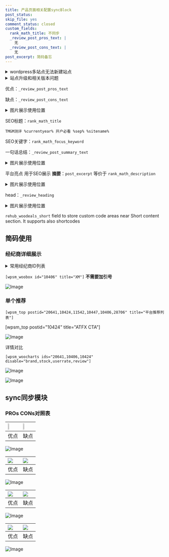 ```yaml
---
title: 产品页面相关配置syncBlock
post_status: 
skip_file: yes
comment_status: closed
custom_fields:
  rank_math_title: 不同步
  _review_post_pros_text: |
    无
  _review_post_cons_text: |
    无
post_excerpt: 简码备忘
---
```

<details><summary>wordpress多站点无法新建站点</summary>

<li>和报错需要清理cookies一样的原因</li>
<li>wp-config.php里面<code>define( 'SUBDOMAIN_INSTALL', false );//子域名安装</code></li>
<li>新建子站点是用<code>define( 'SUBDOMAIN_INSTALL', true);//子域名安装</code> 完成以后，改成<code>false</code></li>
</details>

<details><summary>站点升级和相关版本问题</summary>

<p>wordpress：5.9.9
woocommerce：7.5.1
出现问题的地方：主题选项里面>><strong>Product layout >>compact style</strong></p>
<p>如何出现没有用过的字段 导致无法保存。先导出配置 然后进行修改，后面再次恢复即可。</p>
<p>出现部分字段无法显示时，需要返回默认布局后，对产品进行保存就好了。</p>
<p></p>
</details>

优点：`_review_post_pros_text`

缺点：`_review_post_cons_text`

<details><summary>图片展示使用位置</summary>

<img src="https://prod-files-secure.s3.us-west-2.amazonaws.com/39ed1227-6d7d-4570-be36-9ccd4a2c4241/f51d3d83-55d4-4bdf-9604-f37ec77ab556/Untitled.png?X-Amz-Algorithm=AWS4-HMAC-SHA256&X-Amz-Content-Sha256=UNSIGNED-PAYLOAD&X-Amz-Credential=ASIAZI2LB466VC54SC7X%2F20250713%2Fus-west-2%2Fs3%2Faws4_request&X-Amz-Date=20250713T105516Z&X-Amz-Expires=3600&X-Amz-Security-Token=IQoJb3JpZ2luX2VjEPb%2F%2F%2F%2F%2F%2F%2F%2F%2F%2FwEaCXVzLXdlc3QtMiJIMEYCIQCIZJZi7PgtOOpSfKpmjX5ASj0poZJ0Ol6VBFdUw%2FykkAIhAO6hX%2BMPhK36gKCUVN7AkyQMuHEOnKIG0VaJ9KI%2FeCO0KogECP%2F%2F%2F%2F%2F%2F%2F%2F%2F%2F%2FwEQABoMNjM3NDIzMTgzODA1IgwX3g19X3AbLmT4aWMq3ANVKvEaFpS%2Ba7ClK9DlzzQrQqIM3tHakm0YHsZl7Xlf6keyCLbcePAArhrqG9zZ4wZMV8A7WX2SWBnVNwmtvts%2B1LO9ubLUlObDookvrAz%2B9e5W3gMObhBeNm1vaaB01LWoDLoo3HfovfUflEaSoHfDoWSFWhgFsQV7djinz79zBGst41X9fw9rVN3bI9NNC%2B6oSWVI2geWU6kWG3OVsMgjQ8mtEsZs2nht5ABPz3wjK%2F6ebFadEVC32OdDSiyMlNgM6gnRGT1hKNhBGJ6Wbk08jsi4mT%2FIpFvPVVTC9omwbAzkVKzw48p%2By5gqx%2Fx9pXD7Euy4Wi1DrOsqlSZdpPn15dCoxT8C3qzBfTyN9watnWEy5KNHDuPqHGJFSHfY0W8w%2FLCcd2OqP6%2B611iAtaj8RCRN9wUPUTmh625wZ9Jx0SNx1ElWVDXwvQ%2Fkc1jSl3V6hcL0Fo4By7KSe6spOsYE3B%2ByiwrdVaYByWy3Qes9UB%2BC4WNcc9NCvDrXzldKHLaEcSDgfG%2FnCQzlTM8d%2FIsRgl2NCPzk7xZzpAH1kYtqtLW6PKcRE%2BbcUBtUZU9GJBptCdpdSPHlGcqytR3c75%2Fl3EqFNoSpSQ%2BqYRYCTrn0ufJf7aLESFZK0Ago%2FzDMiM3DBjqkARvc9NPSQQ2uLpdpJLR%2BwcaKjG%2BE7ucoyJMswDLBNGQUpcavo11ttJ8A5YD7kOBJb13RCMwW69osWuB9RaMXF7FX6tvAGUjFMrpzeyOXkd2kYmQmkqaimK4Be1wXuWDPCNmmJCCx7TU%2BB2MdpxJSZEyzj63EJ2wdKEDFYIoHw3FlcCo7DVUPzyXE%2BvxKnySoBfXt0p494J4LzFn%2B7G6qhRRLtW1Q&X-Amz-Signature=b8bcc4f1f7e6985461bd642e5fbaa4a08c84e621bc07fde3fdf8770fcb54f8be&X-Amz-SignedHeaders=host&x-amz-checksum-mode=ENABLED&x-id=GetObject" alt="Image">
</details>

SEO标题：`rank_math_title`

`TMGM测评 %currentyear% 开户必看 %sep% %sitename%`

SEO关键字：`rank_math_focus_keyword`

一句话总结：`_review_post_summary_text`

<details><summary>图片展示使用位置</summary>

<img src="https://prod-files-secure.s3.us-west-2.amazonaws.com/39ed1227-6d7d-4570-be36-9ccd4a2c4241/4b96a922-296c-4f4e-8630-d1c870cbce01/Untitled.png?X-Amz-Algorithm=AWS4-HMAC-SHA256&X-Amz-Content-Sha256=UNSIGNED-PAYLOAD&X-Amz-Credential=ASIAZI2LB4666DLM6XAR%2F20250713%2Fus-west-2%2Fs3%2Faws4_request&X-Amz-Date=20250713T105516Z&X-Amz-Expires=3600&X-Amz-Security-Token=IQoJb3JpZ2luX2VjEPb%2F%2F%2F%2F%2F%2F%2F%2F%2F%2FwEaCXVzLXdlc3QtMiJIMEYCIQCuN9wU%2BF6KPinpdOsPo20jf06388%2BP3vspEErR7gJg7gIhAKfZgHws8%2BpZF9xbRV894RXJ62LiTCbWHUkXjX%2F6zHYmKogECP%2F%2F%2F%2F%2F%2F%2F%2F%2F%2F%2FwEQABoMNjM3NDIzMTgzODA1IgwtW6dRAOW72hHccRIq3AOJLvK9Fkq0Q%2BZyJnSDYXc4lqQn82tx%2BASHgSocfWdd1K9Ihl4MhP303lIr4WHe8lN5m9AQepUqhsGqf6jSjIbeQodfExiyIpqPJusmctptogvCfbVmzzrD7RSyAe72P2Wem%2Fs3H7GrOjudOlVVd3PjFhy4p4k38q0SoAZV8rknQqUc5m6aXfuWjQobrFK7qdxiBVNkUd5nzR%2BHZA2H78qSNurfz07%2BLsjI3gph1RixYy4ORmF1ET%2F3i%2BjwGIGGdbf8bNkY%2BMRg2gppN079GdGVL6BZCkOSgcruzQcRZBcKUvkWLfCcl5wVGMsE8WYqk1gWy8wMK9qfrId8T8FWmSkTGM2TJ3kWYeM0qgHHY2ntpMnLoGD79B%2B264dZ9HEcxGbr%2BS5yAckU531lcD9Bt1bDEiiSaeuZ2g2rOq4DBOPx5l3W%2FKf6eHUqw%2F6pOW2jevpKPTYjZu8x%2F4%2FfG7oshi8V1mxwqMNWdlpLIDaADsXAWmCBA91N4tKQJpKPxkI5OriYK2dTHD%2Bpj0GK95K28QDaMwb%2BFFR49H5X3AAZTDK24g2IsXN3oCEa%2BTlW7WyZcfuGwqBcIN%2BrOOoVTHWZjkZJ0S2Ty5P9xLl9IkyPSD%2BQ8piuv20NNRwb7XtMIDDfiM3DBjqkATx76FiWass%2Fd%2BizDwQwJSXQ3F9GvQnmlqyh5mBtOeqB%2B9qH7YnZxTTf9JrWJM9dYvFZI6j8HTrfwZ%2BSyun17wUpOckGIhn5LDBrPNSVnjiN2hozelgDTHJYpq2iA9XK4Sexha1X0ISMUCS03P8Z9coVK%2FD1B293ELRebY34zRemLUzFUdAfNSUI6TaG31pYnHTtAUNw8jh4YBlSXVp4uj6mOPQ5&X-Amz-Signature=ad42bdd2c0c09f39a582ad397ab377a0be1fe43bc4681292abff1b6187c15188&X-Amz-SignedHeaders=host&x-amz-checksum-mode=ENABLED&x-id=GetObject" alt="Image">
</details>

平台亮点 用于SEO展示 **摘要**：`post_excerpt`  等价于 `rank_math_description`

<details><summary>图片展示使用位置</summary>

<img src="https://prod-files-secure.s3.us-west-2.amazonaws.com/39ed1227-6d7d-4570-be36-9ccd4a2c4241/1ee11f63-b60a-4dfe-a7a7-d58ff23b5d88/Untitled.png?X-Amz-Algorithm=AWS4-HMAC-SHA256&X-Amz-Content-Sha256=UNSIGNED-PAYLOAD&X-Amz-Credential=ASIAZI2LB46636QP73VO%2F20250713%2Fus-west-2%2Fs3%2Faws4_request&X-Amz-Date=20250713T105517Z&X-Amz-Expires=3600&X-Amz-Security-Token=IQoJb3JpZ2luX2VjEPb%2F%2F%2F%2F%2F%2F%2F%2F%2F%2FwEaCXVzLXdlc3QtMiJHMEUCIQCv0dgxGjkfpeMyr29l8s0XW%2BK2IyyXIH5eCVR2Fer2nwIgexixZuO2nOMu%2B7s0CcZR%2FW5bXzNusXU%2BnqLq8%2BYFduwqiAQI%2F%2F%2F%2F%2F%2F%2F%2F%2F%2F%2F%2FARAAGgw2Mzc0MjMxODM4MDUiDOyUsPHmLV8h1lMf5SrcA71sRz%2F%2FK6F2gpuHs3WZFxlbZayFoOulPFwWRddRyeRU1xR5PcVe8bOUBTnAeqjy13KTggnSdkz5ksLlehBo6BeOSrjfeF7sNMdG22W1OK8%2FqXcaX6uytYBs2NNWtKRuEg15RFAxb8EVSWfIz4y4asnhIxrAAYOJ8jS4DaolDWPQUPPUtvkbFwf1%2Fkmn4WaMHzjdiAOF%2F9jYaM7CGqPx13wKgUCeMggSEV4DOnd1i2z9qM4pL6XHEAwkHR7mHESLyC2atoTIOVQBIxFkhD7VOIMrJfJIRo8jzF0%2BdydViwkA2UQZ0n0%2FTs9QG2QAyehjbmgpscu2F84dGS5jf0iM2lZeevNM0k1s970kNcfWQtQE5MEPYy0t%2FHp0TBNKOhhLKo3iBRFEXsAsAaE3xyAwMk3lzlwB0nd7s6Q7P6vGubbmcJ7yzUV3gN0M20foTTXYwguUmtnerWYxq%2BSgdRg0lcx4pzEQlLD%2BqIa14RrFD%2B2m3k58qhxxdBTKUdHUIThLnMd98sKybAN%2Fl026XwZ0sry4tMBJIiGHowlZIL5Ow8os4y28jzdYq64h41%2FN3cut6WcI8fL2RO6rPdXovsCh%2F0iUY52ucTpGY2ZbgThPGp8A%2FCXt4%2BkHvfZjaY0GMJaJzcMGOqUBi1MNcgDrMUmuPJPXmlLPw3w30JL%2BXFzZLg9q57wqKrUYSzzEbvoUctAele09RwT9bfAwfSglKJCwfNJ%2Bs8ACgYw%2F%2BaqEfY4uqP%2BplwXAkf%2FS2NhNO3s%2B%2FTEnFr%2BUNVSh3ji6mCdRV5WAgI%2F1CcMmmoXMDScs7dTA4xkbUAtJwMIrN7RGIgb2hAw%2BTq%2FGMybyfU3AlbfNqtvfR1%2FIoCjwN1g0zQG5&X-Amz-Signature=8f9d01ec9f0a5ae8c2c659b86f8e68ac812345458661ba38fec354460a8f6d7e&X-Amz-SignedHeaders=host&x-amz-checksum-mode=ENABLED&x-id=GetObject" alt="Image">
<img src="https://prod-files-secure.s3.us-west-2.amazonaws.com/39ed1227-6d7d-4570-be36-9ccd4a2c4241/ad4118b5-78d8-4fbe-801e-3b29b5d99c01/Untitled.png?X-Amz-Algorithm=AWS4-HMAC-SHA256&X-Amz-Content-Sha256=UNSIGNED-PAYLOAD&X-Amz-Credential=ASIAZI2LB46636QP73VO%2F20250713%2Fus-west-2%2Fs3%2Faws4_request&X-Amz-Date=20250713T105517Z&X-Amz-Expires=3600&X-Amz-Security-Token=IQoJb3JpZ2luX2VjEPb%2F%2F%2F%2F%2F%2F%2F%2F%2F%2FwEaCXVzLXdlc3QtMiJHMEUCIQCv0dgxGjkfpeMyr29l8s0XW%2BK2IyyXIH5eCVR2Fer2nwIgexixZuO2nOMu%2B7s0CcZR%2FW5bXzNusXU%2BnqLq8%2BYFduwqiAQI%2F%2F%2F%2F%2F%2F%2F%2F%2F%2F%2F%2FARAAGgw2Mzc0MjMxODM4MDUiDOyUsPHmLV8h1lMf5SrcA71sRz%2F%2FK6F2gpuHs3WZFxlbZayFoOulPFwWRddRyeRU1xR5PcVe8bOUBTnAeqjy13KTggnSdkz5ksLlehBo6BeOSrjfeF7sNMdG22W1OK8%2FqXcaX6uytYBs2NNWtKRuEg15RFAxb8EVSWfIz4y4asnhIxrAAYOJ8jS4DaolDWPQUPPUtvkbFwf1%2Fkmn4WaMHzjdiAOF%2F9jYaM7CGqPx13wKgUCeMggSEV4DOnd1i2z9qM4pL6XHEAwkHR7mHESLyC2atoTIOVQBIxFkhD7VOIMrJfJIRo8jzF0%2BdydViwkA2UQZ0n0%2FTs9QG2QAyehjbmgpscu2F84dGS5jf0iM2lZeevNM0k1s970kNcfWQtQE5MEPYy0t%2FHp0TBNKOhhLKo3iBRFEXsAsAaE3xyAwMk3lzlwB0nd7s6Q7P6vGubbmcJ7yzUV3gN0M20foTTXYwguUmtnerWYxq%2BSgdRg0lcx4pzEQlLD%2BqIa14RrFD%2B2m3k58qhxxdBTKUdHUIThLnMd98sKybAN%2Fl026XwZ0sry4tMBJIiGHowlZIL5Ow8os4y28jzdYq64h41%2FN3cut6WcI8fL2RO6rPdXovsCh%2F0iUY52ucTpGY2ZbgThPGp8A%2FCXt4%2BkHvfZjaY0GMJaJzcMGOqUBi1MNcgDrMUmuPJPXmlLPw3w30JL%2BXFzZLg9q57wqKrUYSzzEbvoUctAele09RwT9bfAwfSglKJCwfNJ%2Bs8ACgYw%2F%2BaqEfY4uqP%2BplwXAkf%2FS2NhNO3s%2B%2FTEnFr%2BUNVSh3ji6mCdRV5WAgI%2F1CcMmmoXMDScs7dTA4xkbUAtJwMIrN7RGIgb2hAw%2BTq%2FGMybyfU3AlbfNqtvfR1%2FIoCjwN1g0zQG5&X-Amz-Signature=0bab71983a1383f4249a20d5355fc3d19c63505addf6fae85e249e8364718928&X-Amz-SignedHeaders=host&x-amz-checksum-mode=ENABLED&x-id=GetObject" alt="Image">
<img src="https://prod-files-secure.s3.us-west-2.amazonaws.com/39ed1227-6d7d-4570-be36-9ccd4a2c4241/a38cf7c9-a79c-4b64-9e94-13589fe0758b/Untitled.png?X-Amz-Algorithm=AWS4-HMAC-SHA256&X-Amz-Content-Sha256=UNSIGNED-PAYLOAD&X-Amz-Credential=ASIAZI2LB46636QP73VO%2F20250713%2Fus-west-2%2Fs3%2Faws4_request&X-Amz-Date=20250713T105517Z&X-Amz-Expires=3600&X-Amz-Security-Token=IQoJb3JpZ2luX2VjEPb%2F%2F%2F%2F%2F%2F%2F%2F%2F%2FwEaCXVzLXdlc3QtMiJHMEUCIQCv0dgxGjkfpeMyr29l8s0XW%2BK2IyyXIH5eCVR2Fer2nwIgexixZuO2nOMu%2B7s0CcZR%2FW5bXzNusXU%2BnqLq8%2BYFduwqiAQI%2F%2F%2F%2F%2F%2F%2F%2F%2F%2F%2F%2FARAAGgw2Mzc0MjMxODM4MDUiDOyUsPHmLV8h1lMf5SrcA71sRz%2F%2FK6F2gpuHs3WZFxlbZayFoOulPFwWRddRyeRU1xR5PcVe8bOUBTnAeqjy13KTggnSdkz5ksLlehBo6BeOSrjfeF7sNMdG22W1OK8%2FqXcaX6uytYBs2NNWtKRuEg15RFAxb8EVSWfIz4y4asnhIxrAAYOJ8jS4DaolDWPQUPPUtvkbFwf1%2Fkmn4WaMHzjdiAOF%2F9jYaM7CGqPx13wKgUCeMggSEV4DOnd1i2z9qM4pL6XHEAwkHR7mHESLyC2atoTIOVQBIxFkhD7VOIMrJfJIRo8jzF0%2BdydViwkA2UQZ0n0%2FTs9QG2QAyehjbmgpscu2F84dGS5jf0iM2lZeevNM0k1s970kNcfWQtQE5MEPYy0t%2FHp0TBNKOhhLKo3iBRFEXsAsAaE3xyAwMk3lzlwB0nd7s6Q7P6vGubbmcJ7yzUV3gN0M20foTTXYwguUmtnerWYxq%2BSgdRg0lcx4pzEQlLD%2BqIa14RrFD%2B2m3k58qhxxdBTKUdHUIThLnMd98sKybAN%2Fl026XwZ0sry4tMBJIiGHowlZIL5Ow8os4y28jzdYq64h41%2FN3cut6WcI8fL2RO6rPdXovsCh%2F0iUY52ucTpGY2ZbgThPGp8A%2FCXt4%2BkHvfZjaY0GMJaJzcMGOqUBi1MNcgDrMUmuPJPXmlLPw3w30JL%2BXFzZLg9q57wqKrUYSzzEbvoUctAele09RwT9bfAwfSglKJCwfNJ%2Bs8ACgYw%2F%2BaqEfY4uqP%2BplwXAkf%2FS2NhNO3s%2B%2FTEnFr%2BUNVSh3ji6mCdRV5WAgI%2F1CcMmmoXMDScs7dTA4xkbUAtJwMIrN7RGIgb2hAw%2BTq%2FGMybyfU3AlbfNqtvfR1%2FIoCjwN1g0zQG5&X-Amz-Signature=c90aa443a83c85fed95d5e9bf79c1d08a30cc709b66dd5a6891dc4d314b1233d&X-Amz-SignedHeaders=host&x-amz-checksum-mode=ENABLED&x-id=GetObject" alt="Image">
<img src="https://prod-files-secure.s3.us-west-2.amazonaws.com/39ed1227-6d7d-4570-be36-9ccd4a2c4241/7da6fc1e-d2ac-42ae-8c75-cb5749aa18f6/Untitled.png?X-Amz-Algorithm=AWS4-HMAC-SHA256&X-Amz-Content-Sha256=UNSIGNED-PAYLOAD&X-Amz-Credential=ASIAZI2LB46636QP73VO%2F20250713%2Fus-west-2%2Fs3%2Faws4_request&X-Amz-Date=20250713T105517Z&X-Amz-Expires=3600&X-Amz-Security-Token=IQoJb3JpZ2luX2VjEPb%2F%2F%2F%2F%2F%2F%2F%2F%2F%2FwEaCXVzLXdlc3QtMiJHMEUCIQCv0dgxGjkfpeMyr29l8s0XW%2BK2IyyXIH5eCVR2Fer2nwIgexixZuO2nOMu%2B7s0CcZR%2FW5bXzNusXU%2BnqLq8%2BYFduwqiAQI%2F%2F%2F%2F%2F%2F%2F%2F%2F%2F%2F%2FARAAGgw2Mzc0MjMxODM4MDUiDOyUsPHmLV8h1lMf5SrcA71sRz%2F%2FK6F2gpuHs3WZFxlbZayFoOulPFwWRddRyeRU1xR5PcVe8bOUBTnAeqjy13KTggnSdkz5ksLlehBo6BeOSrjfeF7sNMdG22W1OK8%2FqXcaX6uytYBs2NNWtKRuEg15RFAxb8EVSWfIz4y4asnhIxrAAYOJ8jS4DaolDWPQUPPUtvkbFwf1%2Fkmn4WaMHzjdiAOF%2F9jYaM7CGqPx13wKgUCeMggSEV4DOnd1i2z9qM4pL6XHEAwkHR7mHESLyC2atoTIOVQBIxFkhD7VOIMrJfJIRo8jzF0%2BdydViwkA2UQZ0n0%2FTs9QG2QAyehjbmgpscu2F84dGS5jf0iM2lZeevNM0k1s970kNcfWQtQE5MEPYy0t%2FHp0TBNKOhhLKo3iBRFEXsAsAaE3xyAwMk3lzlwB0nd7s6Q7P6vGubbmcJ7yzUV3gN0M20foTTXYwguUmtnerWYxq%2BSgdRg0lcx4pzEQlLD%2BqIa14RrFD%2B2m3k58qhxxdBTKUdHUIThLnMd98sKybAN%2Fl026XwZ0sry4tMBJIiGHowlZIL5Ow8os4y28jzdYq64h41%2FN3cut6WcI8fL2RO6rPdXovsCh%2F0iUY52ucTpGY2ZbgThPGp8A%2FCXt4%2BkHvfZjaY0GMJaJzcMGOqUBi1MNcgDrMUmuPJPXmlLPw3w30JL%2BXFzZLg9q57wqKrUYSzzEbvoUctAele09RwT9bfAwfSglKJCwfNJ%2Bs8ACgYw%2F%2BaqEfY4uqP%2BplwXAkf%2FS2NhNO3s%2B%2FTEnFr%2BUNVSh3ji6mCdRV5WAgI%2F1CcMmmoXMDScs7dTA4xkbUAtJwMIrN7RGIgb2hAw%2BTq%2FGMybyfU3AlbfNqtvfR1%2FIoCjwN1g0zQG5&X-Amz-Signature=86f50de1cf38f5fc3d45f172c3946d29ab9b5f4c378b15397f733fe65684e6b4&X-Amz-SignedHeaders=host&x-amz-checksum-mode=ENABLED&x-id=GetObject" alt="Image">
<img src="https://prod-files-secure.s3.us-west-2.amazonaws.com/39ed1227-6d7d-4570-be36-9ccd4a2c4241/7e97f40a-eaee-47f5-b2f9-475f96808fa7/Untitled.png?X-Amz-Algorithm=AWS4-HMAC-SHA256&X-Amz-Content-Sha256=UNSIGNED-PAYLOAD&X-Amz-Credential=ASIAZI2LB46636QP73VO%2F20250713%2Fus-west-2%2Fs3%2Faws4_request&X-Amz-Date=20250713T105517Z&X-Amz-Expires=3600&X-Amz-Security-Token=IQoJb3JpZ2luX2VjEPb%2F%2F%2F%2F%2F%2F%2F%2F%2F%2FwEaCXVzLXdlc3QtMiJHMEUCIQCv0dgxGjkfpeMyr29l8s0XW%2BK2IyyXIH5eCVR2Fer2nwIgexixZuO2nOMu%2B7s0CcZR%2FW5bXzNusXU%2BnqLq8%2BYFduwqiAQI%2F%2F%2F%2F%2F%2F%2F%2F%2F%2F%2F%2FARAAGgw2Mzc0MjMxODM4MDUiDOyUsPHmLV8h1lMf5SrcA71sRz%2F%2FK6F2gpuHs3WZFxlbZayFoOulPFwWRddRyeRU1xR5PcVe8bOUBTnAeqjy13KTggnSdkz5ksLlehBo6BeOSrjfeF7sNMdG22W1OK8%2FqXcaX6uytYBs2NNWtKRuEg15RFAxb8EVSWfIz4y4asnhIxrAAYOJ8jS4DaolDWPQUPPUtvkbFwf1%2Fkmn4WaMHzjdiAOF%2F9jYaM7CGqPx13wKgUCeMggSEV4DOnd1i2z9qM4pL6XHEAwkHR7mHESLyC2atoTIOVQBIxFkhD7VOIMrJfJIRo8jzF0%2BdydViwkA2UQZ0n0%2FTs9QG2QAyehjbmgpscu2F84dGS5jf0iM2lZeevNM0k1s970kNcfWQtQE5MEPYy0t%2FHp0TBNKOhhLKo3iBRFEXsAsAaE3xyAwMk3lzlwB0nd7s6Q7P6vGubbmcJ7yzUV3gN0M20foTTXYwguUmtnerWYxq%2BSgdRg0lcx4pzEQlLD%2BqIa14RrFD%2B2m3k58qhxxdBTKUdHUIThLnMd98sKybAN%2Fl026XwZ0sry4tMBJIiGHowlZIL5Ow8os4y28jzdYq64h41%2FN3cut6WcI8fL2RO6rPdXovsCh%2F0iUY52ucTpGY2ZbgThPGp8A%2FCXt4%2BkHvfZjaY0GMJaJzcMGOqUBi1MNcgDrMUmuPJPXmlLPw3w30JL%2BXFzZLg9q57wqKrUYSzzEbvoUctAele09RwT9bfAwfSglKJCwfNJ%2Bs8ACgYw%2F%2BaqEfY4uqP%2BplwXAkf%2FS2NhNO3s%2B%2FTEnFr%2BUNVSh3ji6mCdRV5WAgI%2F1CcMmmoXMDScs7dTA4xkbUAtJwMIrN7RGIgb2hAw%2BTq%2FGMybyfU3AlbfNqtvfR1%2FIoCjwN1g0zQG5&X-Amz-Signature=80d85d34c5eb687db0faf677974dcd0a1893a9299c2b3c56301da53d2731b08c&X-Amz-SignedHeaders=host&x-amz-checksum-mode=ENABLED&x-id=GetObject" alt="Image">
</details>

head：`_review_heading`

<details><summary>图片展示使用位置</summary>

<img src="https://prod-files-secure.s3.us-west-2.amazonaws.com/39ed1227-6d7d-4570-be36-9ccd4a2c4241/3a4650ad-9887-415c-889a-edd51fa54f27/Untitled.png?X-Amz-Algorithm=AWS4-HMAC-SHA256&X-Amz-Content-Sha256=UNSIGNED-PAYLOAD&X-Amz-Credential=ASIAZI2LB466VIJW6PIK%2F20250713%2Fus-west-2%2Fs3%2Faws4_request&X-Amz-Date=20250713T105518Z&X-Amz-Expires=3600&X-Amz-Security-Token=IQoJb3JpZ2luX2VjEPb%2F%2F%2F%2F%2F%2F%2F%2F%2F%2FwEaCXVzLXdlc3QtMiJGMEQCIHZvX0DCGsLtmDxSJcbyrnpOCVJADEzZNnSout9KzIY6AiBotQzcXchQtYGu8N7%2B2y8ztQJbFF7kWtQaxYdHV%2FD9YiqIBAj%2F%2F%2F%2F%2F%2F%2F%2F%2F%2F%2F8BEAAaDDYzNzQyMzE4MzgwNSIM3dxPyOnbBE571i0BKtwD3eOJiKlKVHnes1OSd1txf8h4XZDZtUlt540rTwZvjWGgFlYCTCIbUGEP4z%2BboyL7NPrbxnnc%2FSFqmLISC1KAxvOX9xyNKqfp8hatULfjAHRWdGa8%2F0XwHpkYFKwGtl4V26kulI2dHyg2KZSAU4%2BAC2Ao3BsAfV7PCLl22EBRhNQYhecesA4HZ%2BXHLbqLMvp7%2FDBPgzFZl6GYEjsghK%2BkM93%2FF%2Bc2T8aNDQbj%2FSaM9kUcJCmYJpskQNLeDtP%2BdbyjX6Zi4HDM6gVfqLHf%2F3rPmGEQxUFp2VxDO%2Bz8s5Ejzn%2BIinwLzPru8mvTr%2FHRVh5WSd9MYMK6JNmqop6UM0KuLNIKfHJNdMtiCF8%2FaefYGOCkFvKNCm26mBXJWEXIC10STs1ndedWpXZS%2Fp5MhmMXbv%2BCVWffMEtLzsi5MxSAe2onk3T7%2FI7N%2BOzCnewJtquXesp9h%2B5S6H%2FHRP1rcJ1EA1Ba48wN0r8cfyq5BlFczXwbmDnwWerVtnyTDviw8OGdlO8BRDwhzLWCLO8KVSrQzPPr6evN7NZifh7giccmmcWoymG0VU7jb6IiJHl6yYA%2FAXxEHhbEtplVjlFK6mIuQyF12noT8h0PlfLrZOFmS5IOkeI2Ggu40TwkcPQw6ojNwwY6pgGojcYXsrDg%2FYYyYBkLHvJguCxjzX%2BcFRd%2FB2tfGmWEN3wEoucdvcnF9NwNTR6akqn8Mo8vYvYVSnZBp0mD5SBpk%2Bw3jWSdfuAs83uDG779PqGH%2F3r2c%2FaIphmg8Uv%2BiG5NgLpw8CBGDwmKEO%2BjdLjBNZA9ioLVVY7VTte1tVyUnXSOJVHd%2BEAHka0oEdnuRMG52DB5dvdJhnJSDtkkLrEzUqT2jvpQ&X-Amz-Signature=c0994c015878a1b6d8e809ff128aeeae8386b6dd4f953a1efa2f95fc6fb5ef82&X-Amz-SignedHeaders=host&x-amz-checksum-mode=ENABLED&x-id=GetObject" alt="Image">
</details>

`rehub_woodeals_short`	field to store custom code areas near Short content section. It supports also shortcodes



## 简码使用

### 经纪商详细展示

<details><summary>常用经纪商ID列表</summary>

<pre><code class="php">嘉盛 ===> 20641  [wpsm_woobox id="20641" title="嘉盛"]
易信easymarkets ===> 11542  [wpsm_woobox id="11542" title="易信easymarkets"]
ATFX外汇 ===> 10424  [wpsm_woobox id="10424" title="ATFX"]
XM ===> 10406  [wpsm_woobox id="10406" title="XM"]
TMGM ===> 29622  [wpsm_woobox id="29622" title="TMGM"]
HYCM ===> 10447  [wpsm_woobox id="10447" title="HYCM"]
fpmarkets澳福外汇 ===> 20639  [wpsm_woobox id="20639" title="fpmarkets澳福外汇"]</code></pre>
</details>

`[wpsm_woobox id="10406" title="XM"]` **不需要加引号**

![Image](https://prod-files-secure.s3.us-west-2.amazonaws.com/39ed1227-6d7d-4570-be36-9ccd4a2c4241/4f898f9d-0fa7-4e43-acd3-ac6bc7be575a/Untitled.png?X-Amz-Algorithm=AWS4-HMAC-SHA256&X-Amz-Content-Sha256=UNSIGNED-PAYLOAD&X-Amz-Credential=ASIAZI2LB466U7N47CTV%2F20250713%2Fus-west-2%2Fs3%2Faws4_request&X-Amz-Date=20250713T105515Z&X-Amz-Expires=3600&X-Amz-Security-Token=IQoJb3JpZ2luX2VjEPb%2F%2F%2F%2F%2F%2F%2F%2F%2F%2FwEaCXVzLXdlc3QtMiJHMEUCIGfxv2S8Yp7A%2Fi5q4ywCsKf6dBE7wKLERw%2Fr3zU%2FRl0cAiEA5oZh1bDi8J6e%2FfNuZL0S81pouJffq0r%2FhEeKTo%2F1DkQqiAQI%2F%2F%2F%2F%2F%2F%2F%2F%2F%2F%2F%2FARAAGgw2Mzc0MjMxODM4MDUiDJ%2Bcac4UHAPamPat8SrcA7jiucCeFVjfPTl3kPwsjG45C%2FxgQfDVefYqXBj1%2BnsF%2F5HxXvoub6V%2Fp4wt%2BUDYmyYXbchmZaHVP9gXTOLh7xpt6P%2BcTyDMTt%2BKhLAB0mh3fusmA5xgbk602LPKn1v7fGq%2BVCwY%2BqMnpW8Y%2BQ%2BjQMvxxAZwcUCVKUjVVL2KRDUD3iJevbUtse6hy%2FklsTjstJXtee07I3kmV76q4MkbZXVXsEfzeuz8OM6leMYr2x2wiLvfbgEMQZJJ6qPdFDS1ePuynJYRXBR99bnMEIT1Hcx3KK8hs4ouqriodGnKF34yAWAfA2%2FsKm4ujjSqdShRykWgAmcTyzS43dTli1mI58QK8StuRoWTZOjQB%2BGxtiS4tPK78aaF7F4eTYwj3mX6nLnnkTo3e8KotPKsINJCLIcQUKM25C10lqW6ZspJG3erFk5Ewh%2B0P%2Bu2ar62tFMFpdF9tGYa5NlAboVV9g%2BbrxEVj9fp%2Fmw0lVHFx74PgnuJ3trpIDzzT7aExceEKhP4v9vFzPJmAMLQs6uwaDewIC2aVGPlDmO4VqZdHwDrkucblRxlx2m16JMoxEIFdiihWm4MJkxvGZrwdZpb7olOnCOhBRYLjejKtc3aQ9oYsXy6onDoVtNQvAEtCCJBMJyazcMGOqUBlRIGDbIA%2F3TivqbNU1Nsm%2B6xGKUKZeySa58Pn2u8vGavwdhKV03lycHQ4FVUf8hA79c62ueyhWzfmEfzw8znDEaXeYDOydYlStj4%2F6RgtIvJ1QKaH7BKrSRZPnYa8bxzr%2B%2F%2BpbHRCc%2FkXgEXFE0tVNNqOZHGMkNiX21ZoHG8xru2B6SszTQ6ThBToLPWJ9HORRVsr2lrOTY%2BSuy%2Fn0deiwgp%2BQH6&X-Amz-Signature=2a658ad594f27991fc82143fbad72f9cb4c1136ad24f99001b0fe79cc4cf258f&X-Amz-SignedHeaders=host&x-amz-checksum-mode=ENABLED&x-id=GetObject)

### 单个推荐
`[wpsm_top postid="20641,10424,11542,10447,10406,28706" title="平台推荐列表"]`

[wpsm_top postid="10424" title="ATFX CTA"]

![Image](https://prod-files-secure.s3.us-west-2.amazonaws.com/39ed1227-6d7d-4570-be36-9ccd4a2c4241/5ac620dc-51a8-48b6-b55d-91f47299193c/Untitled.png?X-Amz-Algorithm=AWS4-HMAC-SHA256&X-Amz-Content-Sha256=UNSIGNED-PAYLOAD&X-Amz-Credential=ASIAZI2LB466U7N47CTV%2F20250713%2Fus-west-2%2Fs3%2Faws4_request&X-Amz-Date=20250713T105515Z&X-Amz-Expires=3600&X-Amz-Security-Token=IQoJb3JpZ2luX2VjEPb%2F%2F%2F%2F%2F%2F%2F%2F%2F%2FwEaCXVzLXdlc3QtMiJHMEUCIGfxv2S8Yp7A%2Fi5q4ywCsKf6dBE7wKLERw%2Fr3zU%2FRl0cAiEA5oZh1bDi8J6e%2FfNuZL0S81pouJffq0r%2FhEeKTo%2F1DkQqiAQI%2F%2F%2F%2F%2F%2F%2F%2F%2F%2F%2F%2FARAAGgw2Mzc0MjMxODM4MDUiDJ%2Bcac4UHAPamPat8SrcA7jiucCeFVjfPTl3kPwsjG45C%2FxgQfDVefYqXBj1%2BnsF%2F5HxXvoub6V%2Fp4wt%2BUDYmyYXbchmZaHVP9gXTOLh7xpt6P%2BcTyDMTt%2BKhLAB0mh3fusmA5xgbk602LPKn1v7fGq%2BVCwY%2BqMnpW8Y%2BQ%2BjQMvxxAZwcUCVKUjVVL2KRDUD3iJevbUtse6hy%2FklsTjstJXtee07I3kmV76q4MkbZXVXsEfzeuz8OM6leMYr2x2wiLvfbgEMQZJJ6qPdFDS1ePuynJYRXBR99bnMEIT1Hcx3KK8hs4ouqriodGnKF34yAWAfA2%2FsKm4ujjSqdShRykWgAmcTyzS43dTli1mI58QK8StuRoWTZOjQB%2BGxtiS4tPK78aaF7F4eTYwj3mX6nLnnkTo3e8KotPKsINJCLIcQUKM25C10lqW6ZspJG3erFk5Ewh%2B0P%2Bu2ar62tFMFpdF9tGYa5NlAboVV9g%2BbrxEVj9fp%2Fmw0lVHFx74PgnuJ3trpIDzzT7aExceEKhP4v9vFzPJmAMLQs6uwaDewIC2aVGPlDmO4VqZdHwDrkucblRxlx2m16JMoxEIFdiihWm4MJkxvGZrwdZpb7olOnCOhBRYLjejKtc3aQ9oYsXy6onDoVtNQvAEtCCJBMJyazcMGOqUBlRIGDbIA%2F3TivqbNU1Nsm%2B6xGKUKZeySa58Pn2u8vGavwdhKV03lycHQ4FVUf8hA79c62ueyhWzfmEfzw8znDEaXeYDOydYlStj4%2F6RgtIvJ1QKaH7BKrSRZPnYa8bxzr%2B%2F%2BpbHRCc%2FkXgEXFE0tVNNqOZHGMkNiX21ZoHG8xru2B6SszTQ6ThBToLPWJ9HORRVsr2lrOTY%2BSuy%2Fn0deiwgp%2BQH6&X-Amz-Signature=20a0f61fa86baf6102ee6eb6a461a4afd26fc0e010a1809f1180abbcb361bae2&X-Amz-SignedHeaders=host&x-amz-checksum-mode=ENABLED&x-id=GetObject)

详情对比

`[wpsm_woocharts ids="20641,10406,10424" disable="brand,stock,userrate,review"]`

![Image](https://prod-files-secure.s3.us-west-2.amazonaws.com/39ed1227-6d7d-4570-be36-9ccd4a2c4241/bf3ba45f-b9f3-4295-8aef-b4a495fd25f4/Untitled.png?X-Amz-Algorithm=AWS4-HMAC-SHA256&X-Amz-Content-Sha256=UNSIGNED-PAYLOAD&X-Amz-Credential=ASIAZI2LB466U7N47CTV%2F20250713%2Fus-west-2%2Fs3%2Faws4_request&X-Amz-Date=20250713T105515Z&X-Amz-Expires=3600&X-Amz-Security-Token=IQoJb3JpZ2luX2VjEPb%2F%2F%2F%2F%2F%2F%2F%2F%2F%2FwEaCXVzLXdlc3QtMiJHMEUCIGfxv2S8Yp7A%2Fi5q4ywCsKf6dBE7wKLERw%2Fr3zU%2FRl0cAiEA5oZh1bDi8J6e%2FfNuZL0S81pouJffq0r%2FhEeKTo%2F1DkQqiAQI%2F%2F%2F%2F%2F%2F%2F%2F%2F%2F%2F%2FARAAGgw2Mzc0MjMxODM4MDUiDJ%2Bcac4UHAPamPat8SrcA7jiucCeFVjfPTl3kPwsjG45C%2FxgQfDVefYqXBj1%2BnsF%2F5HxXvoub6V%2Fp4wt%2BUDYmyYXbchmZaHVP9gXTOLh7xpt6P%2BcTyDMTt%2BKhLAB0mh3fusmA5xgbk602LPKn1v7fGq%2BVCwY%2BqMnpW8Y%2BQ%2BjQMvxxAZwcUCVKUjVVL2KRDUD3iJevbUtse6hy%2FklsTjstJXtee07I3kmV76q4MkbZXVXsEfzeuz8OM6leMYr2x2wiLvfbgEMQZJJ6qPdFDS1ePuynJYRXBR99bnMEIT1Hcx3KK8hs4ouqriodGnKF34yAWAfA2%2FsKm4ujjSqdShRykWgAmcTyzS43dTli1mI58QK8StuRoWTZOjQB%2BGxtiS4tPK78aaF7F4eTYwj3mX6nLnnkTo3e8KotPKsINJCLIcQUKM25C10lqW6ZspJG3erFk5Ewh%2B0P%2Bu2ar62tFMFpdF9tGYa5NlAboVV9g%2BbrxEVj9fp%2Fmw0lVHFx74PgnuJ3trpIDzzT7aExceEKhP4v9vFzPJmAMLQs6uwaDewIC2aVGPlDmO4VqZdHwDrkucblRxlx2m16JMoxEIFdiihWm4MJkxvGZrwdZpb7olOnCOhBRYLjejKtc3aQ9oYsXy6onDoVtNQvAEtCCJBMJyazcMGOqUBlRIGDbIA%2F3TivqbNU1Nsm%2B6xGKUKZeySa58Pn2u8vGavwdhKV03lycHQ4FVUf8hA79c62ueyhWzfmEfzw8znDEaXeYDOydYlStj4%2F6RgtIvJ1QKaH7BKrSRZPnYa8bxzr%2B%2F%2BpbHRCc%2FkXgEXFE0tVNNqOZHGMkNiX21ZoHG8xru2B6SszTQ6ThBToLPWJ9HORRVsr2lrOTY%2BSuy%2Fn0deiwgp%2BQH6&X-Amz-Signature=da8d672bf3a92401c45ec844451f88ae4cd44e5cd8ac11fd28f5671eb14880c2&X-Amz-SignedHeaders=host&x-amz-checksum-mode=ENABLED&x-id=GetObject)

![Image](https://prod-files-secure.s3.us-west-2.amazonaws.com/39ed1227-6d7d-4570-be36-9ccd4a2c4241/30bc56ef-f383-4b48-9768-2ebc9e436ec0/Untitled.png?X-Amz-Algorithm=AWS4-HMAC-SHA256&X-Amz-Content-Sha256=UNSIGNED-PAYLOAD&X-Amz-Credential=ASIAZI2LB466U7N47CTV%2F20250713%2Fus-west-2%2Fs3%2Faws4_request&X-Amz-Date=20250713T105515Z&X-Amz-Expires=3600&X-Amz-Security-Token=IQoJb3JpZ2luX2VjEPb%2F%2F%2F%2F%2F%2F%2F%2F%2F%2FwEaCXVzLXdlc3QtMiJHMEUCIGfxv2S8Yp7A%2Fi5q4ywCsKf6dBE7wKLERw%2Fr3zU%2FRl0cAiEA5oZh1bDi8J6e%2FfNuZL0S81pouJffq0r%2FhEeKTo%2F1DkQqiAQI%2F%2F%2F%2F%2F%2F%2F%2F%2F%2F%2F%2FARAAGgw2Mzc0MjMxODM4MDUiDJ%2Bcac4UHAPamPat8SrcA7jiucCeFVjfPTl3kPwsjG45C%2FxgQfDVefYqXBj1%2BnsF%2F5HxXvoub6V%2Fp4wt%2BUDYmyYXbchmZaHVP9gXTOLh7xpt6P%2BcTyDMTt%2BKhLAB0mh3fusmA5xgbk602LPKn1v7fGq%2BVCwY%2BqMnpW8Y%2BQ%2BjQMvxxAZwcUCVKUjVVL2KRDUD3iJevbUtse6hy%2FklsTjstJXtee07I3kmV76q4MkbZXVXsEfzeuz8OM6leMYr2x2wiLvfbgEMQZJJ6qPdFDS1ePuynJYRXBR99bnMEIT1Hcx3KK8hs4ouqriodGnKF34yAWAfA2%2FsKm4ujjSqdShRykWgAmcTyzS43dTli1mI58QK8StuRoWTZOjQB%2BGxtiS4tPK78aaF7F4eTYwj3mX6nLnnkTo3e8KotPKsINJCLIcQUKM25C10lqW6ZspJG3erFk5Ewh%2B0P%2Bu2ar62tFMFpdF9tGYa5NlAboVV9g%2BbrxEVj9fp%2Fmw0lVHFx74PgnuJ3trpIDzzT7aExceEKhP4v9vFzPJmAMLQs6uwaDewIC2aVGPlDmO4VqZdHwDrkucblRxlx2m16JMoxEIFdiihWm4MJkxvGZrwdZpb7olOnCOhBRYLjejKtc3aQ9oYsXy6onDoVtNQvAEtCCJBMJyazcMGOqUBlRIGDbIA%2F3TivqbNU1Nsm%2B6xGKUKZeySa58Pn2u8vGavwdhKV03lycHQ4FVUf8hA79c62ueyhWzfmEfzw8znDEaXeYDOydYlStj4%2F6RgtIvJ1QKaH7BKrSRZPnYa8bxzr%2B%2F%2BpbHRCc%2FkXgEXFE0tVNNqOZHGMkNiX21ZoHG8xru2B6SszTQ6ThBToLPWJ9HORRVsr2lrOTY%2BSuy%2Fn0deiwgp%2BQH6&X-Amz-Signature=b4419400758b941297fc947b959f79099990c66c1e56b2d65418a38310d70c24&X-Amz-SignedHeaders=host&x-amz-checksum-mode=ENABLED&x-id=GetObject)

## sync同步模块

### PROs CONs对照表

| <img src="https://cdn.ifttt.fun/gh/jarlin8/OSS@main/icons/customize/pros.svg" height="auto" width="37.3%"> | <img src="https://cdn.ifttt.fun/gh/jarlin8/OSS@main/icons/customize/cons.svg" height="auto" width="28.8%"> |
| :--- | :--- |
| 优点 | 缺点 |

![Image](https://prod-files-secure.s3.us-west-2.amazonaws.com/39ed1227-6d7d-4570-be36-9ccd4a2c4241/8742b755-dfb5-4004-9a5f-d6e561664bd8/Untitled.png?X-Amz-Algorithm=AWS4-HMAC-SHA256&X-Amz-Content-Sha256=UNSIGNED-PAYLOAD&X-Amz-Credential=ASIAZI2LB466U7N47CTV%2F20250713%2Fus-west-2%2Fs3%2Faws4_request&X-Amz-Date=20250713T105515Z&X-Amz-Expires=3600&X-Amz-Security-Token=IQoJb3JpZ2luX2VjEPb%2F%2F%2F%2F%2F%2F%2F%2F%2F%2FwEaCXVzLXdlc3QtMiJHMEUCIGfxv2S8Yp7A%2Fi5q4ywCsKf6dBE7wKLERw%2Fr3zU%2FRl0cAiEA5oZh1bDi8J6e%2FfNuZL0S81pouJffq0r%2FhEeKTo%2F1DkQqiAQI%2F%2F%2F%2F%2F%2F%2F%2F%2F%2F%2F%2FARAAGgw2Mzc0MjMxODM4MDUiDJ%2Bcac4UHAPamPat8SrcA7jiucCeFVjfPTl3kPwsjG45C%2FxgQfDVefYqXBj1%2BnsF%2F5HxXvoub6V%2Fp4wt%2BUDYmyYXbchmZaHVP9gXTOLh7xpt6P%2BcTyDMTt%2BKhLAB0mh3fusmA5xgbk602LPKn1v7fGq%2BVCwY%2BqMnpW8Y%2BQ%2BjQMvxxAZwcUCVKUjVVL2KRDUD3iJevbUtse6hy%2FklsTjstJXtee07I3kmV76q4MkbZXVXsEfzeuz8OM6leMYr2x2wiLvfbgEMQZJJ6qPdFDS1ePuynJYRXBR99bnMEIT1Hcx3KK8hs4ouqriodGnKF34yAWAfA2%2FsKm4ujjSqdShRykWgAmcTyzS43dTli1mI58QK8StuRoWTZOjQB%2BGxtiS4tPK78aaF7F4eTYwj3mX6nLnnkTo3e8KotPKsINJCLIcQUKM25C10lqW6ZspJG3erFk5Ewh%2B0P%2Bu2ar62tFMFpdF9tGYa5NlAboVV9g%2BbrxEVj9fp%2Fmw0lVHFx74PgnuJ3trpIDzzT7aExceEKhP4v9vFzPJmAMLQs6uwaDewIC2aVGPlDmO4VqZdHwDrkucblRxlx2m16JMoxEIFdiihWm4MJkxvGZrwdZpb7olOnCOhBRYLjejKtc3aQ9oYsXy6onDoVtNQvAEtCCJBMJyazcMGOqUBlRIGDbIA%2F3TivqbNU1Nsm%2B6xGKUKZeySa58Pn2u8vGavwdhKV03lycHQ4FVUf8hA79c62ueyhWzfmEfzw8znDEaXeYDOydYlStj4%2F6RgtIvJ1QKaH7BKrSRZPnYa8bxzr%2B%2F%2BpbHRCc%2FkXgEXFE0tVNNqOZHGMkNiX21ZoHG8xru2B6SszTQ6ThBToLPWJ9HORRVsr2lrOTY%2BSuy%2Fn0deiwgp%2BQH6&X-Amz-Signature=a0f3b67b6cef5d9e268802fd460cc9e83e7c6834cc07ab4cef7e308eb16a997f&X-Amz-SignedHeaders=host&x-amz-checksum-mode=ENABLED&x-id=GetObject)

| <img src="https://cdn.ifttt.fun/gh/jarlin8/OSS@main/icons/customize/pros1.svg" height="auto"> | <img src="https://cdn.ifttt.fun/gh/jarlin8/OSS@main/icons/customize/cons1.svg" height="auto"> |
| :--- | :--- |
| 优点 | 缺点 |

![Image](https://prod-files-secure.s3.us-west-2.amazonaws.com/39ed1227-6d7d-4570-be36-9ccd4a2c4241/806358f8-c9c4-4e17-bb35-c6c76a5397a5/Untitled.png?X-Amz-Algorithm=AWS4-HMAC-SHA256&X-Amz-Content-Sha256=UNSIGNED-PAYLOAD&X-Amz-Credential=ASIAZI2LB466U7N47CTV%2F20250713%2Fus-west-2%2Fs3%2Faws4_request&X-Amz-Date=20250713T105515Z&X-Amz-Expires=3600&X-Amz-Security-Token=IQoJb3JpZ2luX2VjEPb%2F%2F%2F%2F%2F%2F%2F%2F%2F%2FwEaCXVzLXdlc3QtMiJHMEUCIGfxv2S8Yp7A%2Fi5q4ywCsKf6dBE7wKLERw%2Fr3zU%2FRl0cAiEA5oZh1bDi8J6e%2FfNuZL0S81pouJffq0r%2FhEeKTo%2F1DkQqiAQI%2F%2F%2F%2F%2F%2F%2F%2F%2F%2F%2F%2FARAAGgw2Mzc0MjMxODM4MDUiDJ%2Bcac4UHAPamPat8SrcA7jiucCeFVjfPTl3kPwsjG45C%2FxgQfDVefYqXBj1%2BnsF%2F5HxXvoub6V%2Fp4wt%2BUDYmyYXbchmZaHVP9gXTOLh7xpt6P%2BcTyDMTt%2BKhLAB0mh3fusmA5xgbk602LPKn1v7fGq%2BVCwY%2BqMnpW8Y%2BQ%2BjQMvxxAZwcUCVKUjVVL2KRDUD3iJevbUtse6hy%2FklsTjstJXtee07I3kmV76q4MkbZXVXsEfzeuz8OM6leMYr2x2wiLvfbgEMQZJJ6qPdFDS1ePuynJYRXBR99bnMEIT1Hcx3KK8hs4ouqriodGnKF34yAWAfA2%2FsKm4ujjSqdShRykWgAmcTyzS43dTli1mI58QK8StuRoWTZOjQB%2BGxtiS4tPK78aaF7F4eTYwj3mX6nLnnkTo3e8KotPKsINJCLIcQUKM25C10lqW6ZspJG3erFk5Ewh%2B0P%2Bu2ar62tFMFpdF9tGYa5NlAboVV9g%2BbrxEVj9fp%2Fmw0lVHFx74PgnuJ3trpIDzzT7aExceEKhP4v9vFzPJmAMLQs6uwaDewIC2aVGPlDmO4VqZdHwDrkucblRxlx2m16JMoxEIFdiihWm4MJkxvGZrwdZpb7olOnCOhBRYLjejKtc3aQ9oYsXy6onDoVtNQvAEtCCJBMJyazcMGOqUBlRIGDbIA%2F3TivqbNU1Nsm%2B6xGKUKZeySa58Pn2u8vGavwdhKV03lycHQ4FVUf8hA79c62ueyhWzfmEfzw8znDEaXeYDOydYlStj4%2F6RgtIvJ1QKaH7BKrSRZPnYa8bxzr%2B%2F%2BpbHRCc%2FkXgEXFE0tVNNqOZHGMkNiX21ZoHG8xru2B6SszTQ6ThBToLPWJ9HORRVsr2lrOTY%2BSuy%2Fn0deiwgp%2BQH6&X-Amz-Signature=92045cdb339e161332e85401c1d23947acbda016558d3eb59ab78c0ceff9cffb&X-Amz-SignedHeaders=host&x-amz-checksum-mode=ENABLED&x-id=GetObject)

| <img src="https://cdn.ifttt.fun/gh/jarlin8/OSS@main/icons/customize/pros2.svg" height="auto"> | <img src="https://cdn.ifttt.fun/gh/jarlin8/OSS@main/icons/customize/cons2.svg" height="auto"> |
| :--- | :--- |
| 优点 | 缺点 |

![Image](https://prod-files-secure.s3.us-west-2.amazonaws.com/39ed1227-6d7d-4570-be36-9ccd4a2c4241/a9245ec9-70dd-4005-b534-0d54315fc5f3/Untitled.png?X-Amz-Algorithm=AWS4-HMAC-SHA256&X-Amz-Content-Sha256=UNSIGNED-PAYLOAD&X-Amz-Credential=ASIAZI2LB466U7N47CTV%2F20250713%2Fus-west-2%2Fs3%2Faws4_request&X-Amz-Date=20250713T105515Z&X-Amz-Expires=3600&X-Amz-Security-Token=IQoJb3JpZ2luX2VjEPb%2F%2F%2F%2F%2F%2F%2F%2F%2F%2FwEaCXVzLXdlc3QtMiJHMEUCIGfxv2S8Yp7A%2Fi5q4ywCsKf6dBE7wKLERw%2Fr3zU%2FRl0cAiEA5oZh1bDi8J6e%2FfNuZL0S81pouJffq0r%2FhEeKTo%2F1DkQqiAQI%2F%2F%2F%2F%2F%2F%2F%2F%2F%2F%2F%2FARAAGgw2Mzc0MjMxODM4MDUiDJ%2Bcac4UHAPamPat8SrcA7jiucCeFVjfPTl3kPwsjG45C%2FxgQfDVefYqXBj1%2BnsF%2F5HxXvoub6V%2Fp4wt%2BUDYmyYXbchmZaHVP9gXTOLh7xpt6P%2BcTyDMTt%2BKhLAB0mh3fusmA5xgbk602LPKn1v7fGq%2BVCwY%2BqMnpW8Y%2BQ%2BjQMvxxAZwcUCVKUjVVL2KRDUD3iJevbUtse6hy%2FklsTjstJXtee07I3kmV76q4MkbZXVXsEfzeuz8OM6leMYr2x2wiLvfbgEMQZJJ6qPdFDS1ePuynJYRXBR99bnMEIT1Hcx3KK8hs4ouqriodGnKF34yAWAfA2%2FsKm4ujjSqdShRykWgAmcTyzS43dTli1mI58QK8StuRoWTZOjQB%2BGxtiS4tPK78aaF7F4eTYwj3mX6nLnnkTo3e8KotPKsINJCLIcQUKM25C10lqW6ZspJG3erFk5Ewh%2B0P%2Bu2ar62tFMFpdF9tGYa5NlAboVV9g%2BbrxEVj9fp%2Fmw0lVHFx74PgnuJ3trpIDzzT7aExceEKhP4v9vFzPJmAMLQs6uwaDewIC2aVGPlDmO4VqZdHwDrkucblRxlx2m16JMoxEIFdiihWm4MJkxvGZrwdZpb7olOnCOhBRYLjejKtc3aQ9oYsXy6onDoVtNQvAEtCCJBMJyazcMGOqUBlRIGDbIA%2F3TivqbNU1Nsm%2B6xGKUKZeySa58Pn2u8vGavwdhKV03lycHQ4FVUf8hA79c62ueyhWzfmEfzw8znDEaXeYDOydYlStj4%2F6RgtIvJ1QKaH7BKrSRZPnYa8bxzr%2B%2F%2BpbHRCc%2FkXgEXFE0tVNNqOZHGMkNiX21ZoHG8xru2B6SszTQ6ThBToLPWJ9HORRVsr2lrOTY%2BSuy%2Fn0deiwgp%2BQH6&X-Amz-Signature=c6515846591d374c0d1b78c5f0cd2a5bc676342d1671945d84054b6029bb0069&X-Amz-SignedHeaders=host&x-amz-checksum-mode=ENABLED&x-id=GetObject)

| <img src="https://cdn.ifttt.fun/gh/jarlin8/OSS@main/icons/customize/pros3.svg" height="auto"> | <img src="https://cdn.ifttt.fun/gh/jarlin8/OSS@main/icons/customize/cons3.svg" height="auto"> |
| :--- | :--- |
| 优点 | 缺点 |

![Image](https://prod-files-secure.s3.us-west-2.amazonaws.com/39ed1227-6d7d-4570-be36-9ccd4a2c4241/e1e580a2-2e5c-4780-9ff4-19c318fc2284/Untitled.png?X-Amz-Algorithm=AWS4-HMAC-SHA256&X-Amz-Content-Sha256=UNSIGNED-PAYLOAD&X-Amz-Credential=ASIAZI2LB466U7N47CTV%2F20250713%2Fus-west-2%2Fs3%2Faws4_request&X-Amz-Date=20250713T105515Z&X-Amz-Expires=3600&X-Amz-Security-Token=IQoJb3JpZ2luX2VjEPb%2F%2F%2F%2F%2F%2F%2F%2F%2F%2FwEaCXVzLXdlc3QtMiJHMEUCIGfxv2S8Yp7A%2Fi5q4ywCsKf6dBE7wKLERw%2Fr3zU%2FRl0cAiEA5oZh1bDi8J6e%2FfNuZL0S81pouJffq0r%2FhEeKTo%2F1DkQqiAQI%2F%2F%2F%2F%2F%2F%2F%2F%2F%2F%2F%2FARAAGgw2Mzc0MjMxODM4MDUiDJ%2Bcac4UHAPamPat8SrcA7jiucCeFVjfPTl3kPwsjG45C%2FxgQfDVefYqXBj1%2BnsF%2F5HxXvoub6V%2Fp4wt%2BUDYmyYXbchmZaHVP9gXTOLh7xpt6P%2BcTyDMTt%2BKhLAB0mh3fusmA5xgbk602LPKn1v7fGq%2BVCwY%2BqMnpW8Y%2BQ%2BjQMvxxAZwcUCVKUjVVL2KRDUD3iJevbUtse6hy%2FklsTjstJXtee07I3kmV76q4MkbZXVXsEfzeuz8OM6leMYr2x2wiLvfbgEMQZJJ6qPdFDS1ePuynJYRXBR99bnMEIT1Hcx3KK8hs4ouqriodGnKF34yAWAfA2%2FsKm4ujjSqdShRykWgAmcTyzS43dTli1mI58QK8StuRoWTZOjQB%2BGxtiS4tPK78aaF7F4eTYwj3mX6nLnnkTo3e8KotPKsINJCLIcQUKM25C10lqW6ZspJG3erFk5Ewh%2B0P%2Bu2ar62tFMFpdF9tGYa5NlAboVV9g%2BbrxEVj9fp%2Fmw0lVHFx74PgnuJ3trpIDzzT7aExceEKhP4v9vFzPJmAMLQs6uwaDewIC2aVGPlDmO4VqZdHwDrkucblRxlx2m16JMoxEIFdiihWm4MJkxvGZrwdZpb7olOnCOhBRYLjejKtc3aQ9oYsXy6onDoVtNQvAEtCCJBMJyazcMGOqUBlRIGDbIA%2F3TivqbNU1Nsm%2B6xGKUKZeySa58Pn2u8vGavwdhKV03lycHQ4FVUf8hA79c62ueyhWzfmEfzw8znDEaXeYDOydYlStj4%2F6RgtIvJ1QKaH7BKrSRZPnYa8bxzr%2B%2F%2BpbHRCc%2FkXgEXFE0tVNNqOZHGMkNiX21ZoHG8xru2B6SszTQ6ThBToLPWJ9HORRVsr2lrOTY%2BSuy%2Fn0deiwgp%2BQH6&X-Amz-Signature=8668f4d8fba6bee7c9a54c26fc9abbb65b46e803fb90ce4264eaead918a4a1d7&X-Amz-SignedHeaders=host&x-amz-checksum-mode=ENABLED&x-id=GetObject)